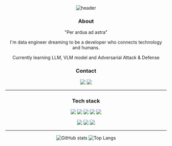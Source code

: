 
<div align="center">

![header](https://capsule-render.vercel.app/api?type=Waving&text=Magenta195)

### About

"Per ardua ad astra"

I'm data engineer dreaming to be a developer who connects technology and humans.

Currently learning LLM, VLM model and Adversarial Attack & Defense

### Contact

<a href="https://magentino.tistory.com/"><img src="https://img.shields.io/badge/tistory-000000?style=flat&logo=tistory&logoColor=#000000"></a>
<a href="https://novelistoblige@gmail.com"><img src="https://img.shields.io/badge/gmail-000000?style=flat&logo=Gmail&logoColor=#EA4335"></a>

---

### Tech stack 


<img src="https://img.shields.io/badge/python-444444?style=flat&logo=python&logoColor=#3776AB"> <img src="https://img.shields.io/badge/pytorch-444444?style=flat&logo=pytorch&logoColor=#EE4C2C"> <img src="https://img.shields.io/badge/tensorflow-444444?style=flat&logo=tensorflow&logoColor=#FF6F00"> <img src="https://img.shields.io/badge/numpy-444444?style=flat&logo=numpy&logoColor=#013243"> <img src="https://img.shields.io/badge/pandas-444444?style=flat&logo=pandas&logoColor=#150458">

<img src="https://img.shields.io/badge/docker-444444?style=flat&logo=docker&logoColor=#2496ED"> <img src="https://img.shields.io/badge/fastapi-444444?style=flat&logo=fastapi&logoColor=#009688"> <img src="https://img.shields.io/badge/postgresql-444444?style=flat&logo=postgresql&logoColor=#4169E1">

---

![GitHub stats](https://github-readme-stats.vercel.app/api?username=Magenta195&show_icons=true&theme=radical)
![Top Langs](https://github-readme-stats.vercel.app/api/top-langs/?username=Magenta195&layout=compact&theme=radical)

</div>

<!--
**Magenta195/Magenta195** is a ✨ _special_ ✨ repository because its `README.md` (this file) appears on your GitHub profile.

Here are some ideas to get you started:

- 🔭 I’m currently working on ...
- 🌱 I’m currently learning ...
- 👯 I’m looking to collaborate on ...
- 🤔 I’m looking for help with ...
- 💬 Ask me about ...
- 📫 How to reach me: ...
- 😄 Pronouns: ...
- ⚡ Fun fact: ...
-->
